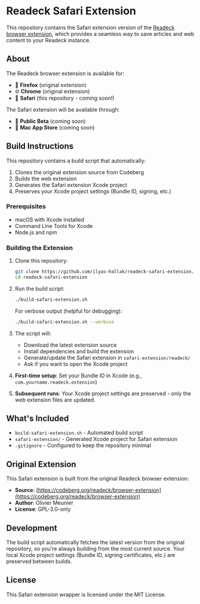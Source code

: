 # Readeck Safari Extension

This repository contains the Safari extension version of the [Readeck browser extension](https://codeberg.org/readeck/browser-extension), which provides a seamless way to save articles and web content to your Readeck instance.

## About

The Readeck browser extension is available for:
- 🦊 **Firefox** (original extension)
- 🌐 **Chrome** (original extension) 
- 🍎 **Safari** (this repository - coming soon!)

The Safari extension will be available through:
- 📱 **Public Beta** (coming soon)
- 🏪 **Mac App Store** (coming soon)

## Build Instructions

This repository contains a build script that automatically:
1. Clones the original extension source from Codeberg
2. Builds the web extension
3. Generates the Safari extension Xcode project
4. Preserves your Xcode project settings (Bundle ID, signing, etc.)

### Prerequisites

- macOS with Xcode installed
- Command Line Tools for Xcode
- Node.js and npm

### Building the Extension

1. Clone this repository:
   ```bash
   git clone https://github.com/ilyas-hallak/readeck-safari-extension.git
   cd readeck-safari-extension
   ```

2. Run the build script:
   ```bash
   ./build-safari-extension.sh
   ```

   For verbose output (helpful for debugging):
   ```bash
   ./build-safari-extension.sh --verbose
   ```

3. The script will:
   - Download the latest extension source
   - Install dependencies and build the extension
   - Generate/update the Safari extension in `safari-extension/readeck/`
   - Ask if you want to open the Xcode project

4. **First-time setup**: Set your Bundle ID in Xcode (e.g., `com.yourname.readeck.extension`)

5. **Subsequent runs**: Your Xcode project settings are preserved - only the web extension files are updated.

## What's Included

- `build-safari-extension.sh` - Automated build script
- `safari-extension/` - Generated Xcode project for Safari extension
- `.gitignore` - Configured to keep the repository minimal

## Original Extension

This Safari extension is built from the original Readeck browser extension:
- **Source**: [https://codeberg.org/readeck/browser-extension](https://codeberg.org/readeck/browser-extension)
- **Author**: Olivier Meunier
- **License**: GPL-3.0-only

## Development

The build script automatically fetches the latest version from the original repository, so you're always building from the most current source. Your local Xcode project settings (Bundle ID, signing certificates, etc.) are preserved between builds.

## License

This Safari extension wrapper is licensed under the MIT License.

